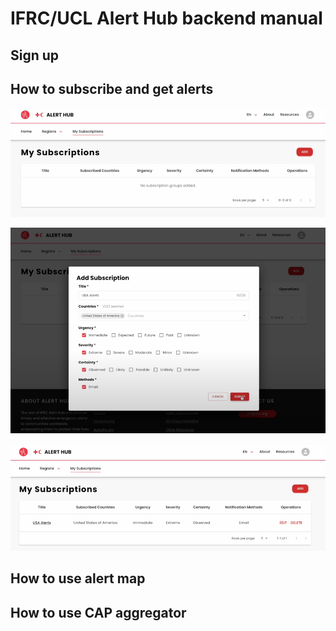 # IFRC/UCL Alert Hub backend manual

## Sign up

## How to subscribe and get alerts

![mySubscriptions.png](mySubscriptions.png)

![addSubscription.png](addSubscription.png)

![listSubscription.png](listSubscription.png)

## How to use alert map

## How to use CAP aggregator

